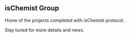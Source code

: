 ## isChemist Group

Home of the projects completed with isChemist protocol.

Stay tuned for more details and news.
